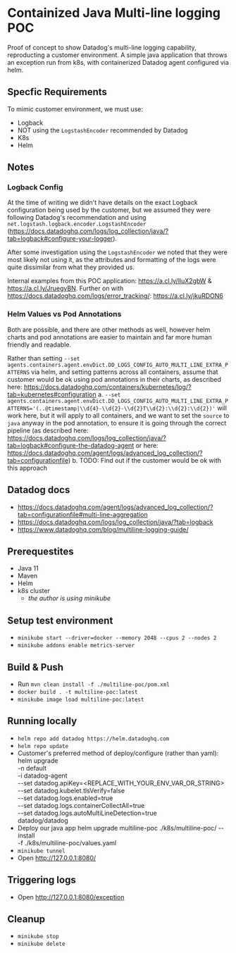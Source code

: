 # Containized Java Multi-line logging POC

Proof of concept to show Datadog's multi-line logging capability, reproducting
a customer environment. A simple java application that throws an exception run
from k8s, with containerized Datadog agent configured via helm.

## Specfic Requirements

To mimic customer environment, we must use:

- Logback
- NOT using the `LogstashEncoder` recommended by Datadog
- K8s
- Helm

## Notes

### Logback Config

At the time of writing we didn't have details on the exact Logback configuration being used
by the customer, but we assumed they were following Datadog's recommendation and using
`net.logstash.logback.encoder.LogstashEncoder`
(<https://docs.datadoghq.com/logs/log_collection/java/?tab=logback#configure-your-logger>).

After some investigation using the `LogstashEncoder` we noted that they were most likely
not using it, as the attributes and formatting of the logs were quite dissimilar from
what they provided us.

Internal examples from this POC application: <https://a.cl.ly/lluX2gbW> & <https://a.cl.ly/JruegyBN>.
Further on with <https://docs.datadoghq.com/logs/error_tracking/>: <https://a.cl.ly/jkuRDON6>

### Helm Values vs Pod Annotations

Both are possible, and there are other methods as well, however helm charts and pod annotations are
easier to maintain and far more human friendly and readable.

Rather than setting `--set agents.containers.agent.envDict.DD_LOGS_CONFIG_AUTO_MULTI_LINE_EXTRA_PATTERNS` via
helm, and setting patterns across all containers, assume that customer would be ok using pod annotations in their
charts, as described here: <https://docs.datadoghq.com/containers/kubernetes/log/?tab=kubernetes#configuration>
    a. `--set agents.containers.agent.envDict.DD_LOGS_CONFIG_AUTO_MULTI_LINE_EXTRA_PATTERNS='(..@timestamp|\\d{4}-\\d{2}-\\d{2}T\\d{2}:\\d{2}:\\d{2})'` will work here, but it will apply to all containers, and we want to set the `source` to
    `java` anyway in the pod annotation, to ensure it is going through the correct pipeline (as described here:
    <https://docs.datadoghq.com/logs/log_collection/java/?tab=logback#configure-the-datadog-agent> or here:
    <https://docs.datadoghq.com/agent/logs/advanced_log_collection/?tab=configurationfile>)
    b. TODO: Find out if the customer would be ok with this approach

## Datadog docs

- <https://docs.datadoghq.com/agent/logs/advanced_log_collection/?tab=configurationfile#multi-line-aggregation>
- <https://docs.datadoghq.com/logs/log_collection/java/?tab=logback>
- <https://www.datadoghq.com/blog/multiline-logging-guide/>

## Prerequestites

- Java 11
- Maven
- Helm
- k8s cluster
  - _the author is using minikube_

## Setup test environment

- `minikube start --driver=docker --memory 2048 --cpus 2 --nodes 2`
- `minikube addons enable metrics-server`

## Build & Push

- Run `mvn clean install -f ./multiline-poc/pom.xml`
- `docker build . -t multiline-poc:latest`
- `minikube image load multiline-poc:latest`

## Running locally

- `helm repo add datadog https://helm.datadoghq.com`
- `helm repo update`
- Customer's preferred method of deploy/configure (rather than yaml):
        helm upgrade \
        -n default \
        -i datadog-agent \
        --set datadog.apiKey=<REPLACE_WITH_YOUR_ENV_VAR_OR_STRING> \
        --set datadog.kubelet.tlsVerify=false \
        --set datadog.logs.enabled=true \
        --set datadog.logs.containerCollectAll=true \
        --set datadog.logs.autoMultiLineDetection=true \
        datadog/datadog
- Deploy our java app
        helm upgrade multiline-poc ./k8s/multiline-poc/ --install \
        -f ./k8s/multiline-poc/values.yaml
- `minikube tunnel`
- Open <http://127.0.0.1:8080/>

## Triggering logs

- Open <http://127.0.0.1:8080/exception>

## Cleanup

- `minikube stop`
- `minikube delete`
